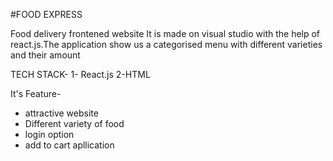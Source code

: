#FOOD EXPRESS

Food delivery frontened website
It is made on visual studio with the help of react.js.The application show us a categorised menu with different varieties and their amount

TECH STACK-
1- React.js
2-HTML

It's Feature-
* attractive website
* Different variety of food
* login option
* add to cart apllication
  

